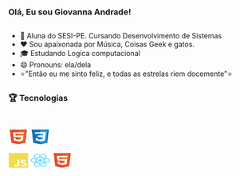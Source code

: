### Olá, Eu sou Giovanna Andrade!

##

- 🔭 Aluna do SESI-PE. Cursando Desenvolvimento de Sistemas
- ❤ Sou apaixonada por Música, Coisas Geek e gatos.
- 🎓 Estudando Logica computacional 
- 😄 Pronouns: ela/dela
- ⭐"Então eu me sinto feliz, e todas as estrelas riem docemente"⭐

  

### 🏆 Tecnologias
  
##

<div style="display: inline_block"><br>
 
  <img align="center" alt="Thallyta-HTML" height="30" width="40" src="https://raw.githubusercontent.com/devicons/devicon/master/icons/html5/html5-original.svg">
  <img align="center" alt="Thallyta-CSS" height="30" width="40" src="https://raw.githubusercontent.com/devicons/devicon/master/icons/css3/css3-original.svg">
  <div style="display: inline_block"><br>
  <img align="center" alt="Thallyta-Js" height="30" width="40" src="https://raw.githubusercontent.com/devicons/devicon/master/icons/javascript/javascript-plain.svg">
  <img align="center" alt="Thallyta-React" height="30" width="40" src="https://raw.githubusercontent.com/devicons/devicon/master/icons/react/react-original.svg">
  <img align="center" alt="Thallyta-HTML" height="30" width="40" src="https://raw.githubusercontent.com/devicons/devicon/master/icons/html5/html5-original.svg">
</div>

  
